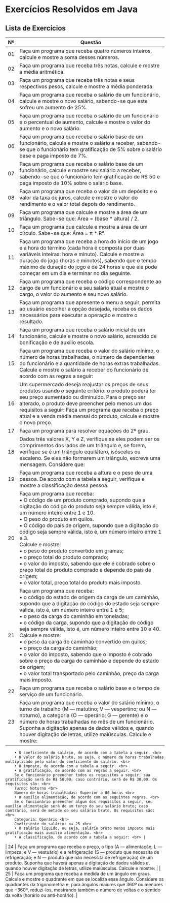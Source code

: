 # Exercícios Resolvidos em Java

## Lista de Exercícios

| **Nº** | **Questão**                                                                                             |
|--------|----------------------------------------------------------------------------------------------------------|
| 01     | Faça um programa que receba quatro números inteiros, calcule e mostre a soma desses números.              |
| 02     | Faça um programa que receba três notas, calcule e mostre a média aritmética.                              |
| 03     | Faça um programa que receba três notas e seus respectivos pesos, calcule e mostre a média ponderada.      |
| 04     | Faça um programa que receba o salário de um funcionário, calcule e mostre o novo salário, sabendo-se que este sofreu um aumento de 25%. |
| 05     | Faça um programa que receba o salário de um funcionário e o percentual de aumento, calcule e mostre o valor do aumento e o novo salário. |
| 06     | Faça um programa que receba o salário base de um funcionário, calcule e mostre o salário a receber, sabendo-se que o funcionário tem gratificação de 5% sobre o salário base e paga imposto de 7%. |
| 07     | Faça um programa que receba o salário base de um funcionário, calcule e mostre seu salário a receber, sabendo-se que o funcionário tem gratificação de R$ 50 e paga imposto de 10% sobre o salário base. |
| 08     | Faça um programa que receba o valor de um depósito e o valor da taxa de juros, calcule e mostre o valor do rendimento e o valor total depois do rendimento. |
| 09     | Faça um programa que calcule e mostre a área de um triângulo. Sabe-se que: Área = (base * altura) / 2. |
| 10     | Faça um programa que calcule e mostre a área de um círculo. Sabe-se que: Área = π * R². |
| 11     | Faça um programa que receba a hora do início de um jogo e a hora do término (cada hora é composta por duas variáveis inteiras: hora e minuto). Calcule e mostre a duração do jogo (horas e minutos), sabendo que o tempo máximo de duração do jogo é de 24 horas e que ele pode começar em um dia e terminar no dia seguinte. |
| 12     | Faça um programa que receba o código correspondente ao cargo de um funcionário e seu salário atual e mostre o cargo, o valor do aumento e seu novo salário. |
| 13     | Faça um programa que apresente o menu a seguir, permita ao usuário escolher a opção desejada, receba os dados necessários para executar a operação e mostre o resultado. |
| 14     | Faça um programa que receba o salário inicial de um funcionário, calcule e mostre o novo salário, acrescido de bonificação e de auxílio escola. |
| 15     | Faça um programa que receba o valor do salário mínimo, o número de horas trabalhadas, o número de dependentes do funcionário e a quantidade de horas extras trabalhadas. Calcule e mostre o salário a receber do funcionário de acordo com as regras a seguir: |
| 16     | Um supermercado deseja reajustar os preços de seus produtos usando o seguinte critério: o produto poderá ter seu preço aumentado ou diminuído. Para o preço ser alterado, o produto deve preencher pelo menos um dos requisitos a seguir: Faça um programa que receba o preço atual e a venda média mensal do produto, calcule e mostre o novo preço. |
| 17     | Faça um programa para resolver equações do 2º grau. |
| 18     | Dados três valores X, Y e Z, verifique se eles podem ser os comprimentos dos lados de um triângulo e, se forem, verifique se é um triângulo equilátero, isósceles ou escaleno. Se eles não formarem um triângulo, escreva uma mensagem. Considere que: |
| 19     | Faça um programa que receba a altura e o peso de uma pessoa. De acordo com a tabela a seguir, verifique e mostre a classificação dessa pessoa. |
| 20     | Faça um programa que receba:<br>• O código de um produto comprado, supondo que a digitação do código do produto seja sempre válida, isto é, um número inteiro entre 1 e 10.<br>• O peso do produto em quilos.<br>• O código do país de origem, supondo que a digitação do código seja sempre válida, isto é, um número inteiro entre 1 e 3.<br>Calcule e mostre:<br>• o peso do produto convertido em gramas;<br>• o preço total do produto comprado;<br>• o valor do imposto, sabendo que ele é cobrado sobre o preço total do produto comprado e depende do país de origem;<br>• o valor total, preço total do produto mais imposto. |
| 21     | Faça um programa que receba:<br>• o código do estado de origem da carga de um caminhão, supondo que a digitação do código do estado seja sempre válida, isto é, um número inteiro entre 1 e 5;<br>• o peso da carga do caminhão em toneladas;<br>• o código da carga, supondo que a digitação do código seja sempre válida, isto é, um número inteiro entre 10 e 40.<br>Calcule e mostre:<br>• o peso da carga do caminhão convertido em quilos;<br>• o preço da carga do caminhão;<br>• o valor do imposto, sabendo que o imposto é cobrado sobre o preço da carga do caminhão e depende do estado de origem;<br>• o valor total transportado pelo caminhão, preço da carga mais imposto. |
| 22     | Faça um programa que receba o salário base e o tempo de serviço de um funcionário. |
| 23     | Faça um programa que receba o valor do salário mínimo, o turno de trabalho (M — matutino; V — vespertino; ou N — noturno), a categoria (O — operário; G — gerente) e o número de horas trabalhadas no mês de um funcionário. Suponha a digitação apenas de dados válidos e, quando houver digitação de letras, utilize maiúsculas. Calcule e mostre: <br>
        • O coeficiente do salário, de acordo com a tabela a seguir. <br>
        • O valor do salário bruto, ou seja, o número de horas trabalhadas multiplicado pelo valor do coeficiente do salário. <br>
        • O imposto, de acordo com a tabela a seguir. <br>
        • A gratificação, de acordo com as regras a seguir. <br>
        Se o funcionário preencher todos os requisitos a seguir, sua gratificação será de R$ 50,00; caso contrário, será de R$ 30,00. Os requisitos são: <br>
        Turno: Noturno <br>
        Número de horas trabalhadas: Superior a 80 horas <br>
        • O auxílio alimentação, de acordo com as seguintes regras. <br>
        Se o funcionário preencher algum dos requisitos a seguir, seu auxílio alimentação será de um terço do seu salário bruto; caso contrário, será de metade do seu salário bruto. Os requisitos são: <br>
        Categoria: Operário <br>
        Coeficiente do salário: <= 25 <br>
        • O salário líquido, ou seja, salário bruto menos imposto mais gratificação mais auxílio alimentação. <br>
        • A classificação, de acordo com a tabela a seguir: <br> |
| 24     | Faça um programa que receba o preço, o tipo (A — alimentação; L — limpeza; e V — vestuário) e a refrigeração (S — produto que necessita de refrigeração; e N — produto que não necessita de refrigeração) de um produto. Suponha que haverá apenas a digitação de dados válidos e, quando houver digitação de letras, utilize maiúsculas. Calcule e mostre: |
| 25     | Faça um programa que receba a medida de um ângulo em graus. Calcule e mostre o quadrante em que se localiza esse ângulo. Considere os quadrantes da trigonometria e, para ângulos maiores que 360º ou menores que −360º, reduzi-los, mostrando também o número de voltas e o sentido da volta (horário ou anti-horário). |
